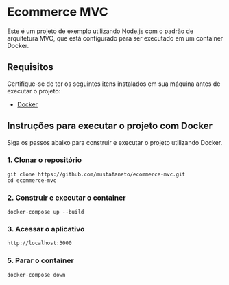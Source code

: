 # Ecommerce MVC

Este é um projeto de exemplo utilizando Node.js com o padrão de arquitetura MVC, que está configurado para ser executado em um container Docker.

## Requisitos

Certifique-se de ter os seguintes itens instalados em sua máquina antes de executar o projeto:

- [Docker](https://www.docker.com/get-started)

## Instruções para executar o projeto com Docker

Siga os passos abaixo para construir e executar o projeto utilizando Docker.

### 1. Clonar o repositório

```
git clone https://github.com/mustafaneto/ecommerce-mvc.git
cd ecommerce-mvc
```

### 2. Construir e executar o container

```
docker-compose up --build
```

### 3. Acessar o aplicativo

```
http://localhost:3000
```

### 5. Parar o container

```
docker-compose down
```






